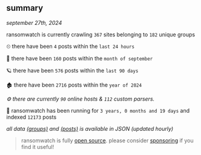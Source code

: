 
## summary
_september 27th, 2024_

ransomwatch is currently crawling `367` sites belonging to `182` unique groups

⏲ there have been `4` posts within the `last 24 hours`

🦈 there have been `160` posts within the `month of september`

🪐 there have been `576` posts within the `last 90 days`

🏚 there have been `2716` posts within the `year of 2024`

_⚙️ there are currently `90` online hosts & `112` custom parsers._

🦕 ransomwatch has been running for `3 years, 0 months and 19 days` and indexed `12173` posts

_all data  [(groups)](http://ransomwhat.telemetry.ltd/groups) and [(posts)](http://ransomwhat.telemetry.ltd/posts) is available in JSON (updated hourly)_

> ransomwatch is fully [open source](https://github.com/joshhighet/ransomwatch#ransomwatch--). please consider [sponsoring](https://github.com/sponsors/joshhighet) if you find it useful!

